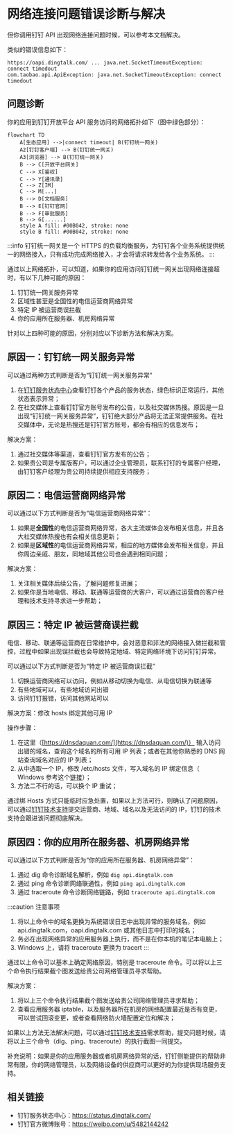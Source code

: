 # 网络连接问题错误诊断与解决

但你调用钉钉 API 出现网络连接问题时候，可以参考本文档解决。

类似的错误信息如下：

```text
https://oapi.dingtalk.com/ ... java.net.SocketTimeoutException: connect timedout
com.taobao.api.ApiException: java.net.SocketTimeoutException: connect timedout
```

## 问题诊断

你的应用到钉钉开放平台 API 服务访问的网络拓扑如下（图中绿色部分）：

```mermaid
flowchart TD
    A[生态应用] -->|connect timeout| B(钉钉统一网关)
    A2[钉钉客户端] --> B(钉钉统一网关)
    A3[浏览器] --> B(钉钉统一网关)
    B --> C[开放平台网关]
    C --> X[鉴权]
    C --> Y[通讯录]
    C --> Z[IM]
    C --> M[...]
    B --> D[文档服务]
    B --> E[钉钉官网]
    B --> F[审批服务]
    B --> G[......]
    style A fill: #00B042, stroke: none
    style B fill: #00B042, stroke: none
```

:::info
钉钉统一网关是一个 HTTPS 的负载均衡服务，为钉钉各个业务系统提供统一的网络接入，只有成功完成网络接入，才会将请求转发给各个业务系统。
:::

通过以上网络拓扑，可以知道，如果你的应用访问钉钉统一网关出现网络连接超时，有以下几种可能的原因：

1. 钉钉统一网关服务异常
2. 区域性甚至是全国性的电信运营商网络异常
3. 特定 IP 被运营商误拦截
4. 你的应用所在服务器、机房网络异常

针对以上四种可能的原因，分别对应以下诊断方法和解决方案。

## 原因一：钉钉统一网关服务异常

可以通过两种方式判断是否为“钉钉统一网关服务异常”

1. 在[钉钉服务状态中心](https://status.dingtalk.com/)查看钉钉各个产品的服务状态，绿色标识正常运行，其他状态表示异常；
2. 在社交媒体上查看钉钉官方账号发布的公告，以及社交媒体热搜。原因是一旦出现“钉钉统一网关服务异常”，钉钉绝大部分产品将无法正常提供服务。在社交媒体中，无论是热搜还是钉钉官方账号，都会有相应的信息发布；

解决方案：

1. 通过社交媒体等渠道，查看钉钉官方发布的公告；
2. 如果贵公司是专属版客户，可以通过企业管理员，联系钉钉的专属客户经理，由钉钉客户经理为贵公司持续提供相应支持服务；

## 原因二：电信运营商网络异常

可以通过以下方式判断是否为“电信运营商网络异常”：

1. 如果是**全国性**的电信运营商网络异常，各大主流媒体会发布相关信息，并且各大社交媒体热搜也有会相关信息更新；
2. 如果是**区域性**的电信运营商网络异常，相应的地方媒体会发布相关信息，并且你周边亲戚、朋友，同地域其他公司也会遇到相同问题；

解决方案：

1. 关注相关媒体后续公告，了解问题修复进展；
2. 如果你是当地电信、移动、联通等运营商的大客户，可以通过运营商的客户经理和技术支持寻求进一步帮助；

## 原因三：特定 IP 被运营商误拦截

电信、移动、联通等运营商在日常维护中，会对恶意和非法的网络接入做拦截和管控，过程中如果出现误拦截也会导致特定地域、特定网络环境下访问钉钉异常。

可以通过以下方式判断是否为“特定 IP 被运营商误拦截“

1. 切换运营商网络可以访问，例如从移动切换为电信、从电信切换为联通等
2. 有些地域可以，有些地域访问出错
3. 访问钉钉报错，访问其他网站可以

解决方案：修改 hosts 绑定其他可用 IP

操作步骤：

1. 在这里（[https://dnsdaquan.com/](https://dnsdaquan.com/)） 输入访问出错的域名，查询这个域名的所有可用 IP 列表；或者在其他你熟悉的 DNS 网站查询域名对应的 IP 列表；
2. 从中选取一个 IP，修改 /etc/hosts 文件，写入域名的 IP 绑定信息（ Windows 参考这个[链接](https://developer.aliyun.com/article/706009)）；
3. 方法二不行的话，可以换个 IP 重试；

通过绑 Hosts 方式只能临时应急处置，如果以上方法可行，则确认了问题原因，可以通过[钉钉技术支持](/docs/explore/support)提交运营商、地域、域名以及无法访问的 IP，钉钉的技术支持会跟进该问题彻底解决。

## 原因四：你的应用所在服务器、机房网络异常

可以通过以下方式判断是否为“你的应用所在服务器、机房网络异常”：

1. 通过 dig 命令诊断域名解析，例如 `dig api.dingtalk.com`
2. 通过 ping 命令诊断网络联通性，例如 `ping api.dingtalk.com`
4. 通过 traceroute 命令诊断网络链路，例如 `traceroute api.dingtalk.com`

:::caution 注意事项
1. 将以上命令中的域名更换为系统错误日志中出现异常的服务域名，例如 api.dingtalk.com，oapi.dingtalk.com 或其他日志中打印的域名；
2. 务必在出现网络异常的应用服务器上执行，而不是在你本机的笔记本电脑上；
3. Windows 上，请将 traceroute 更换为 tracert
:::

通过以上命令可以基本上确定网络原因，特别是 traceroute 命令。可以将以上三个命令执行结果截个图发送给贵公司网络管理员寻求帮助。

解决方案：

1. 将以上三个命令执行结果截个图发送给贵公司网络管理员寻求帮助；
2. 查看应用服务器 iptable，以及服务器所在机房的网络配置最近是否有变更，可以尝试回滚变更，或者查看网络防火墙配置定位和解决；

如果以上方法无法解决问题，可以通过[钉钉技术支持](/docs/explore/support)需求帮助，提交问题时候，请将以上三个命令（dig、ping、traceroute）的执行截图一同提交。

补充说明：如果是你的应用服务器或者机房网络异常的话，钉钉侧能提供的帮助非常有限，你的网络管理员，以及网络设备的供应商可以更好的为你提供现场服务支持。


## 相关链接

* 钉钉服务状态中心：https://status.dingtalk.com/
* 钉钉官方微博账号：https://weibo.com/u/5482144242